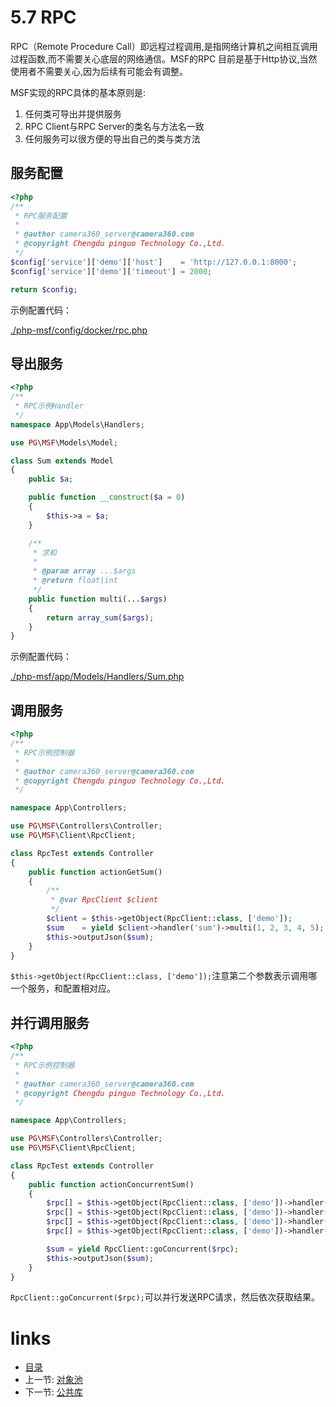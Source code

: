 # 5.7 RPC

RPC（Remote Procedure Call）即远程过程调用,是指网络计算机之间相互调用过程函数,而不需要关心底层的网络通信。MSF的RPC 目前是基于Http协议,当然使用者不需要关心,因为后续有可能会有调整。

MSF实现的RPC具体的基本原则是:

1. 任何类可导出并提供服务
2. RPC Client与RPC Server的类名与方法名一致
3. 任何服务可以很方便的导出自己的类与类方法

## 服务配置

```php
<?php
/**
 * RPC服务配置
 *
 * @author camera360_server@camera360.com
 * @copyright Chengdu pinguo Technology Co.,Ltd.
 */
$config['service']['demo']['host']    = 'http://127.0.0.1:8000';
$config['service']['demo']['timeout'] = 2000;

return $config;
```

示例配置代码：

[./php-msf/config/docker/rpc.php](https://github.com/pinguo/php-msf/pinguo/config/docker/rpc.php)

## 导出服务

```php
<?php
/**
 * RPC示例Handler
 */
namespace App\Models\Handlers;

use PG\MSF\Models\Model;

class Sum extends Model
{
    public $a;

    public function __construct($a = 0)
    {
        $this->a = $a;
    }

    /**
     * 求和
     *
     * @param array ...$args
     * @return float|int
     */
    public function multi(...$args)
    {
        return array_sum($args);
    }
}
```

示例配置代码：

[./php-msf/app/Models/Handlers/Sum.php](https://github.com/pinguo/php-msf/pinguo/app/Models/Handlers/Sum.php)

## 调用服务

```php
<?php
/**
 * RPC示例控制器
 *
 * @author camera360_server@camera360.com
 * @copyright Chengdu pinguo Technology Co.,Ltd.
 */

namespace App\Controllers;

use PG\MSF\Controllers\Controller;
use PG\MSF\Client\RpcClient;

class RpcTest extends Controller
{
    public function actionGetSum()
    {
        /**
         * @var RpcClient $client
         */
        $client = $this->getObject(RpcClient::class, ['demo']);
        $sum    = yield $client->handler('sum')->multi(1, 2, 3, 4, 5);
        $this->outputJson($sum);
    }
}
```

`$this->getObject(RpcClient::class, ['demo']);`注意第二个参数表示调用哪一个服务，和配置相对应。

## 并行调用服务

```php
<?php
/**
 * RPC示例控制器
 *
 * @author camera360_server@camera360.com
 * @copyright Chengdu pinguo Technology Co.,Ltd.
 */

namespace App\Controllers;

use PG\MSF\Controllers\Controller;
use PG\MSF\Client\RpcClient;

class RpcTest extends Controller
{
    public function actionConcurrentSum()
    {
        $rpc[] = $this->getObject(RpcClient::class, ['demo'])->handler('sum')->func('multi', 1, 2, 3, 4, 5);
        $rpc[] = $this->getObject(RpcClient::class, ['demo'])->handler('sum')->func('multi', 1, 2, 3, 4);
        $rpc[] = $this->getObject(RpcClient::class, ['demo'])->handler('sum')->func('multi', 1, 2, 3);
        $rpc[] = $this->getObject(RpcClient::class, ['demo'])->handler('sum')->func('multi', 1, 2);

        $sum = yield RpcClient::goConcurrent($rpc);
        $this->outputJson($sum);
    }
}
```

`RpcClient::goConcurrent($rpc);`可以并行发送RPC请求，然后依次获取结果。


# links
  * [目录](<preface-目录.md>)
  * 上一节: [对象池](<05.6-对象池.md>)
  * 下一节: [公共库](<05.8-公共库.md>)
